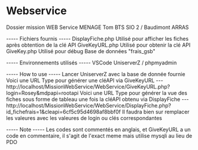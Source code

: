 # Webservice

Dossier mission WEB Service
MENAGE Tom
BTS SIO 2 / Baudimont ARRAS

----- Fichiers fournis -----
DisplayFiche.php Utilisé pour afficher les fiches après obtention de la clé API
GiveKeyURL.php Utilisé pour obtenir la clé API
GiveKey.php Utilisé pour débug
Base de données "frais_gsb"

----- Environnements utilisés -----
VSCode
UniserverZ / phpmyadmin

----- How to use -----
Lancer UniserverZ avec la base de donnée fournie
Voici une URL Type pour générer une cléAPI via GiveKeyURL
---http://localhost/MissionWebService/WebService/GiveKeyURL.php?login=Rosey&mdpapi=rootapi
Voici une URL Type pour générer la vue des fiches sous forme de tableau une fois la cléAPI obtenu via DisplayFiche
---http://localhost/MissionWebService/WebService/DisplayFiche.php?id_fichefrais=1&cleapi=6cf5c95d4698af8bbf0f
Il faudra bien sur remplacer les valeures avec les valeures de login ou clés correspondantes

----- Note -----
Les codes sont commentés en anglais, et GiveKeyURL a un code en commentaire, il s'agit de l'exact meme mais utilise mysqli au lieu de PDO